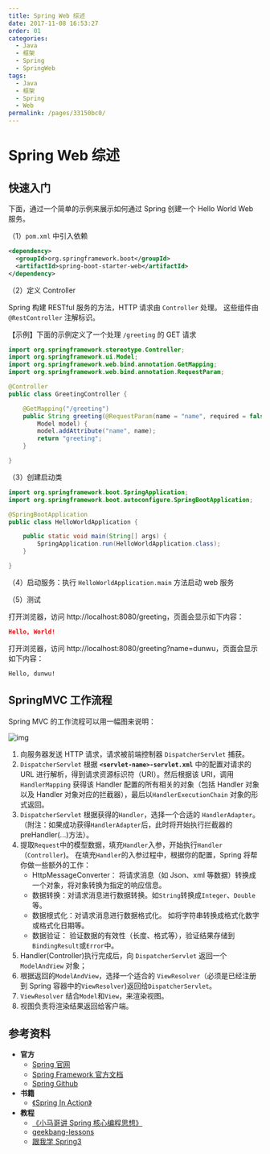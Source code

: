 ```yaml
---
title: Spring Web 综述
date: 2017-11-08 16:53:27
order: 01
categories:
  - Java
  - 框架
  - Spring
  - SpringWeb
tags:
  - Java
  - 框架
  - Spring
  - Web
permalink: /pages/33150bc0/
---
```


# Spring Web 综述

## 快速入门

下面，通过一个简单的示例来展示如何通过 Spring 创建一个 Hello World Web 服务。

（1）`pom.xml` 中引入依赖

```xml
<dependency>
  <groupId>org.springframework.boot</groupId>
  <artifactId>spring-boot-starter-web</artifactId>
</dependency>
```

（2）定义 Controller

Spring 构建 RESTful 服务的方法，HTTP 请求由 `Controller` 处理。 这些组件由 `@RestController` 注解标识。

【示例】下面的示例定义了一个处理 `/greeting` 的 GET 请求

```java
import org.springframework.stereotype.Controller;
import org.springframework.ui.Model;
import org.springframework.web.bind.annotation.GetMapping;
import org.springframework.web.bind.annotation.RequestParam;

@Controller
public class GreetingController {

    @GetMapping("/greeting")
    public String greeting(@RequestParam(name = "name", required = false, defaultValue = "World") String name,
        Model model) {
        model.addAttribute("name", name);
        return "greeting";
    }

}
```

（3）创建启动类

```java
import org.springframework.boot.SpringApplication;
import org.springframework.boot.autoconfigure.SpringBootApplication;

@SpringBootApplication
public class HelloWorldApplication {

    public static void main(String[] args) {
        SpringApplication.run(HelloWorldApplication.class);
    }

}
```

（4）启动服务：执行 `HelloWorldApplication.main` 方法启动 web 服务

（5）测试

打开浏览器，访问 http://localhost:8080/greeting，页面会显示如下内容：

```json
Hello, World!
```

打开浏览器，访问 http://localhost:8080/greeting?name=dunwu，页面会显示如下内容：

```
Hello, dunwu!
```

## SpringMVC 工作流程

Spring MVC 的工作流程可以用一幅图来说明：

![img](https://raw.githubusercontent.com/dunwu/images/master/cs/java/spring/web/spring-dispatcher-servlet.png)

1. 向服务器发送 HTTP 请求，请求被前端控制器 `DispatcherServlet` 捕获。
2. `DispatcherServlet` 根据 **`<servlet-name>-servlet.xml`** 中的配置对请求的 URL 进行解析，得到请求资源标识符（URI）。然后根据该 URI，调用 `HandlerMapping` 获得该 Handler 配置的所有相关的对象（包括 Handler 对象以及 Handler 对象对应的拦截器），最后以`HandlerExecutionChain` 对象的形式返回。
3. `DispatcherServlet` 根据获得的`Handler`，选择一个合适的 `HandlerAdapter`。（附注：如果成功获得`HandlerAdapter`后，此时将开始执行拦截器的 preHandler(...)方法）。
4. 提取`Request`中的模型数据，填充`Handler`入参，开始执行`Handler`（`Controller`)。 在填充`Handler`的入参过程中，根据你的配置，Spring 将帮你做一些额外的工作：
   - HttpMessageConverter： 将请求消息（如 Json、xml 等数据）转换成一个对象，将对象转换为指定的响应信息。
   - 数据转换：对请求消息进行数据转换。如`String`转换成`Integer`、`Double`等。
   - 数据根式化：对请求消息进行数据格式化。 如将字符串转换成格式化数字或格式化日期等。
   - 数据验证： 验证数据的有效性（长度、格式等），验证结果存储到`BindingResult`或`Error`中。
5. Handler(Controller)执行完成后，向 `DispatcherServlet` 返回一个 `ModelAndView` 对象；
6. 根据返回的`ModelAndView`，选择一个适合的 `ViewResolver`（必须是已经注册到 Spring 容器中的`ViewResolver`)返回给`DispatcherServlet`。
7. `ViewResolver` 结合`Model`和`View`，来渲染视图。
8. 视图负责将渲染结果返回给客户端。

## 参考资料

- **官方**
  - [Spring 官网](https://spring.io/)
  - [Spring Framework 官方文档](https://docs.spring.io/spring-framework/docs/current/spring-framework-reference/index.html)
  - [Spring Github](https://github.com/spring-projects/spring-framework)
- **书籍**
  - [《Spring In Action》](https://item.jd.com/12622829.html)
- **教程**
  - [《小马哥讲 Spring 核心编程思想》](https://time.geekbang.org/course/intro/265)
  - [geekbang-lessons](https://github.com/geektime-geekbang/geekbang-lessons)
  - [跟我学 Spring3](http://jinnianshilongnian.iteye.com/blog/1482071)